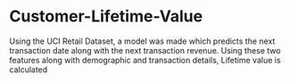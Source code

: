 # Customer-Lifetime-Value
Using the UCI Retail Dataset, a model was made which predicts the next transaction date along with the
next transaction revenue. Using these two features along with
demographic and transaction details, Lifetime value is
calculated
